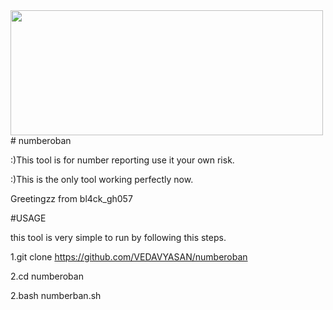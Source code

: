 <img src="https://i.ytimg.com/vi/muf8I5vnFFk/maxresdefault.jpg" width="500" height="200"/>
# numberoban

:)This tool is for number reporting use it your own risk.

:)This is the only tool working perfectly now.

Greetingzz from bl4ck_gh057

#USAGE

this tool is very simple to run by following this steps.

1.git clone https://github.com/VEDAVYASAN/numberoban

2.cd numberoban

2.bash numberban.sh



